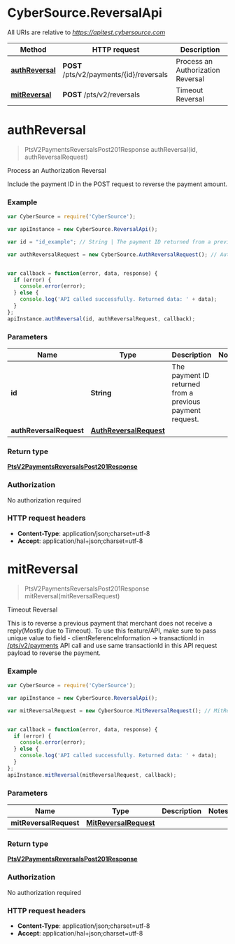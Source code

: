 # CyberSource.ReversalApi

All URIs are relative to *https://apitest.cybersource.com*

Method | HTTP request | Description
------------- | ------------- | -------------
[**authReversal**](ReversalApi.md#authReversal) | **POST** /pts/v2/payments/{id}/reversals | Process an Authorization Reversal
[**mitReversal**](ReversalApi.md#mitReversal) | **POST** /pts/v2/reversals | Timeout Reversal


<a name="authReversal"></a>
# **authReversal**
> PtsV2PaymentsReversalsPost201Response authReversal(id, authReversalRequest)

Process an Authorization Reversal

Include the payment ID in the POST request to reverse the payment amount.

### Example
```javascript
var CyberSource = require('CyberSource');

var apiInstance = new CyberSource.ReversalApi();

var id = "id_example"; // String | The payment ID returned from a previous payment request.

var authReversalRequest = new CyberSource.AuthReversalRequest(); // AuthReversalRequest | 


var callback = function(error, data, response) {
  if (error) {
    console.error(error);
  } else {
    console.log('API called successfully. Returned data: ' + data);
  }
};
apiInstance.authReversal(id, authReversalRequest, callback);
```

### Parameters

Name | Type | Description  | Notes
------------- | ------------- | ------------- | -------------
 **id** | **String**| The payment ID returned from a previous payment request. | 
 **authReversalRequest** | [**AuthReversalRequest**](AuthReversalRequest.md)|  | 

### Return type

[**PtsV2PaymentsReversalsPost201Response**](PtsV2PaymentsReversalsPost201Response.md)

### Authorization

No authorization required

### HTTP request headers

 - **Content-Type**: application/json;charset=utf-8
 - **Accept**: application/hal+json;charset=utf-8

<a name="mitReversal"></a>
# **mitReversal**
> PtsV2PaymentsReversalsPost201Response mitReversal(mitReversalRequest)

Timeout Reversal

This is to reverse a previous payment that merchant does not receive a reply(Mostly due to Timeout). To use this feature/API, make sure to pass unique value to field - clientReferenceInformation -> transactionId in [/pts/v2/payments](https://developer.cybersource.com/api-reference-assets/index.html#payments_payments) API call and use same transactionId in this API request payload to reverse the payment.

### Example
```javascript
var CyberSource = require('CyberSource');

var apiInstance = new CyberSource.ReversalApi();

var mitReversalRequest = new CyberSource.MitReversalRequest(); // MitReversalRequest | 


var callback = function(error, data, response) {
  if (error) {
    console.error(error);
  } else {
    console.log('API called successfully. Returned data: ' + data);
  }
};
apiInstance.mitReversal(mitReversalRequest, callback);
```

### Parameters

Name | Type | Description  | Notes
------------- | ------------- | ------------- | -------------
 **mitReversalRequest** | [**MitReversalRequest**](MitReversalRequest.md)|  | 

### Return type

[**PtsV2PaymentsReversalsPost201Response**](PtsV2PaymentsReversalsPost201Response.md)

### Authorization

No authorization required

### HTTP request headers

 - **Content-Type**: application/json;charset=utf-8
 - **Accept**: application/hal+json;charset=utf-8

